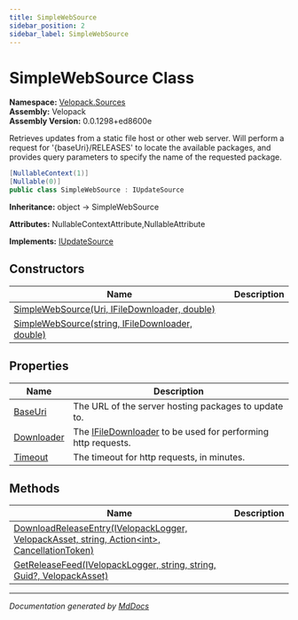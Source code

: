 ```yaml
---
title: SimpleWebSource
sidebar_position: 2
sidebar_label: SimpleWebSource
---
```

<!--  
  <auto-generated>   
    The contents of this file were generated by a tool.  
    Changes to this file may be list if the file is regenerated  
  </auto-generated>   
-->

# SimpleWebSource Class

**Namespace:** [Velopack.Sources](../index.md)  
**Assembly:** Velopack  
**Assembly Version:** 0.0.1298+ed8600e

Retrieves updates from a static file host or other web server.  Will perform a request for '{baseUri}\/RELEASES' to locate the available packages, and provides query parameters to specify the name of the requested package.

```csharp
[NullableContext(1)]
[Nullable(0)]
public class SimpleWebSource : IUpdateSource
```

**Inheritance:** object → SimpleWebSource

**Attributes:** NullableContextAttribute,NullableAttribute

**Implements:** [IUpdateSource](../IUpdateSource/index.md)

## Constructors

| Name                                                                                                                   | Description |
| ---------------------------------------------------------------------------------------------------------------------- | ----------- |
| [SimpleWebSource(Uri, IFileDownloader, double)](constructors/index.md#simplewebsourceuri-ifiledownloader-double)       |             |
| [SimpleWebSource(string, IFileDownloader, double)](constructors/index.md#simplewebsourcestring-ifiledownloader-double) |             |

## Properties

| Name                                   | Description                                                                                   |
| -------------------------------------- | --------------------------------------------------------------------------------------------- |
| [BaseUri](properties/BaseUri.md)       |  The URL of the server hosting packages to update to.                                         |
| [Downloader](properties/Downloader.md) |  The [IFileDownloader](../IFileDownloader/index.md) to be used for performing http requests.  |
| [Timeout](properties/Timeout.md)       |  The timeout for http requests, in minutes.                                                   |

## Methods

| Name                                                                                                                              | Description |
| --------------------------------------------------------------------------------------------------------------------------------- | ----------- |
| [DownloadReleaseEntry(IVelopackLogger, VelopackAsset, string, Action\<int\>, CancellationToken)](methods/DownloadReleaseEntry.md) |             |
| [GetReleaseFeed(IVelopackLogger, string, string, Guid?, VelopackAsset)](methods/GetReleaseFeed.md)                                |             |

___

*Documentation generated by [MdDocs](https://github.com/ap0llo/mddocs)*
